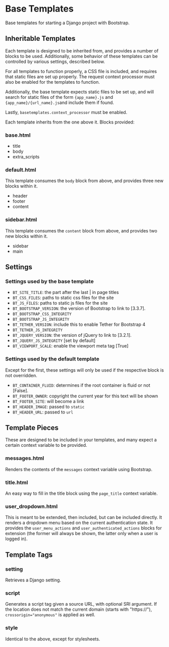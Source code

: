 # Base Templates
Base templates for starting a Django project with Bootstrap.

## Inheritable Templates

Each template is designed to be inherited from, and provides a number of
blocks to be used. Additionally, some behavior of these templates can be
controlled by various settings, described below.

For all templates to function properly, a CSS file is included, and requires
that static files are set up properly. The request context processor must also
be enabled for the templates to function.

Additionally, the base template expects static files to be set up, and will
search for static files of the form `{app_name}.js` and
`{app_name}/{url_name}.js`and include them if found.

Lastly, `basetemplates.context_processor` must be enabled.

Each template inherits from the one above it. Blocks provided:

### base.html

- title
- body
- extra_scripts

### default.html

This template consumes the `body` block from above, and provides three new
blocks within it.

- header
- footer
- content

### sidebar.html

This template consumes the `content` block from above, and provides two new
blocks within it.

- sidebar
- main

## Settings

### Settings used by the base template

- `BT_SITE_TITLE`: the part after the last | in page titles
- `BT_CSS_FILES`: paths to static css files for the site
- `BT_JS_FILES`: paths to static js files for the site
- `BT_BOOTSTRAP_VERSION`: the version of Bootstrap to link to [3.3.7].
- `BT_BOOTSTRAP_CSS_INTEGRITY`
- `BT_BOOTSTRAP_JS_INTEGRITY`
- `BT_TETHER_VERSION`: include this to enable Tether for Bootstrap 4
- `BT_TETHER_JS_INTEGRITY`
- `BT_JQUERY_VERSION`: the version of jQuery to link to [3.2.1].
- `BT_JQUERY_JS_INTEGRITY` [set by default]
- `BT_VIEWPORT_SCALE`: enable the viewport meta tag [True]

### Settings used by the default template

Except for the first, these settings will only be used if the respective block
is not overridden.

- `BT_CONTAINER_FLUID`: determines if the root container is fluid or not
  [False].
- `BT_FOOTER_OWNER`: copyright the current year for this text will be shown
- `BT_FOOTER_SITE`: will become a link
- `BT_HEADER_IMAGE`: passed to `static`
- `BT_HEADER_URL`: passed to `url`

## Template Pieces

These are designed to be included in your templates, and many expect
a certain context variable to be provided.

### messages.html

Renders the contents of the `messages` context variable using Bootstrap.

### title.html

An easy way to fill in the title block using the `page_title` context variable.

### user_dropdown.html

This is meant to be extended, then included, but can be included directly.
It renders a dropdown menu based on the current authentication state.
It provides the `user_menu_actions` and `user_authenticated_actions` blocks
for extension (the former will always be shown, the latter only when a user is
logged in).

## Template Tags

### setting

Retrieves a Django setting.

### script

Generates a script tag given a source URL, with optional SRI argument.
If the location does not match the current domain (starts with "https://"),
`crossorigin="anonymous"` is applied as well.

### style

Identical to the above, except for stylesheets.
